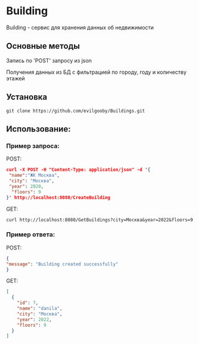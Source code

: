 # Building
Building - сервис для хранения данных об недвижимости

## Основные методы
Запись по 'POST' запросу из json 

Получения данных из БД с фильтрацией по городу, году и количеству этажей

## Установка 
```
git clone https://github.com/evilgooby/Buildings.git
```

## Использование:
### Пример запроса:
POST:
``` JSON
curl -X POST -H "Content-Type: application/json" -d '{
 "name":"ЖК Москва",
 "city": "Москва",
 "year": 2020,
  "floors": 9
}' http://localhost:8080/CreateBuilding
```
GET:
```
curl http://localhost:8080/GetBuildings?city=Москва&year=2022&floors=9
```

### Пример ответа:
POST:
``` JSON
{
"message": "Building created successfully"
}
``` 
GET:
``` JSON
[
  {
    "id": 7,
    "name": "danila",
    "city": "Москва",
    "year": 2022,
    "floors": 9
  }
]
```


